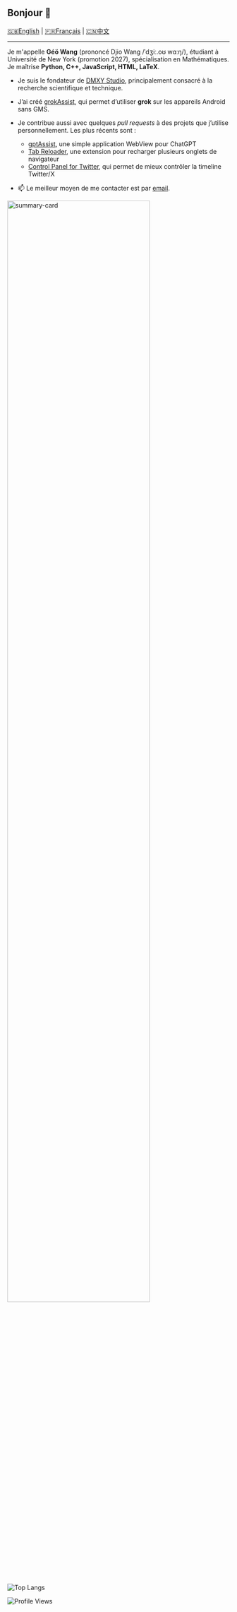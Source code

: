 ## Bonjour 👋

[🇬🇧English](./README.md)  |  [🇫🇷Français](./README.fr.md)  |  [🇨🇳中文](./README.zh.md)

---

Je m'appelle **Géö Wang** (prononcé Djio Wang /ˈdʒiː.oʊ wɑːŋ/), étudiant à Université de New York (promotion 2027), spécialisation en Mathématiques. Je maîtrise **Python, C++, JavaScript, HTML, LaTeX**.

- Je suis le fondateur de [DMXY Studio](https://github.com/DMXYstudio), principalement consacré à la recherche scientifique et technique.
- J’ai créé [grokAssist](https://github.com/DMXYstudio/grokAssist), qui permet d’utiliser **grok** sur les appareils Android sans GMS.

- Je contribue aussi avec quelques *pull requests* à des projets que j’utilise personnellement. Les plus récents sont :
  * [gptAssist](https://f-droid.org/packages/org.woheller69.gptassist), une simple application WebView pour ChatGPT
  * [Tab Reloader](https://github.com/james-fray/tab-reloader), une extension pour recharger plusieurs onglets de navigateur
  * [Control Panel for Twitter](https://soitis.dev/control-panel-for-twitter), qui permet de mieux contrôler la timeline Twitter/X

- 📫 Le meilleur moyen de me contacter est par [email](mailto:geo.wang+ac@nyu.edu).

<img alt="summary-card" src="https://github-profile-summary-cards.vercel.app/api/cards/profile-details?username=GeoYWang&theme=tokyonight" style="width:80%"/>

![Top Langs](https://github-readme-stats.vercel.app/api/top-langs/?username=GeoYWang&layout=donut&theme=tokyonight)

![Profile Views](https://komarev.com/ghpvc/?username=GeoYWang)
